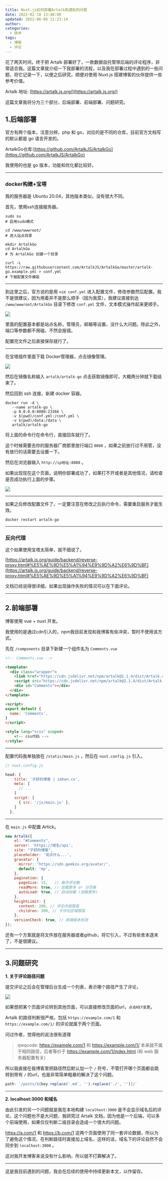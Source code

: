 ```yaml
---
title: Nuxt.js如何部署Artalk和遇到的问题
date: 2022-02-18 13:48:00
updated: 2022-06-06 11:23:14
author: 
categories: 
  - 技术
tags: 
  - 博客
  - 评论
---
```



花了两天时间，终于把 Artalk 部署好了，一款数据自托管带后端的评论程序，非常适合我。这篇文章就介绍一下我部署的流程，以及我在部署过程中遇到的一些问题，将它记录一下，以便之后研究，顺便对使用 Nuxt.js 搭建博客的伙伴提供一些参考价值。

<!-- more -->

Artalk 地址: [https://artalk.js.org/](https://artalk.js.org/)

这篇文章我将分为三个部分，后端部署、前端部署、问题研究。

## 1.后端部署

官方有两个版本，注意分辨，php 和 go，对应的是不同的仓库，目前官方文档写的默认都是 go 语言开发的。

ArtalkGo仓库:[https://github.com/ArtalkJS/ArtalkGo](https://github.com/ArtalkJS/ArtalkGo)

我使用的也是 go 版本，功能和优化都比较好。

---

### docker构建+宝塔

我的服务器是 Ubuntu 20.04，其他版本类似，没有很大不同。

首先，使用ssh连接服务器。

```shell
sudo su 
# 启用sudo模式

cd /www/wwwroot/
# 进入站点目录

mkdir ArtalkGo
cd ArtalkGo
# 为 ArtalkGo 创建一个目录

curl -L https://raw.githubusercontent.com/ArtalkJS/ArtalkGo/master/artalk-go.example.yml > conf.yml
# 下载配置文件模版

```

---

到这里之后，官方说的是用 `vim conf.yml` 进入配置文件，修改参数然后配置。我不是很建议，因为用着并不是那么顺手（因为我菜），我建议直接到达 `/www/wwwroot/ArtalkGo` 目录下修改 `conf.yml` 文件，文本模式操作起来更顺手。

![](https://img.zburu.com/i/2022/02/18/1861474b101c0fb69d42e7f922a52fea.png)

里面的配置基本都是站点名称，管理员，邮箱等设置，没什么大问题。除此之外，端口等参数都不用碰，不然会报错。

配置完文件之后直接保存就行了。

---

在宝塔插件里面下载 Docker管理器，点击镜像管理。

![](https://img.zburu.com/i/2022/02/18/d2d1227986b852267f027bd6f815b7e9.png)

然后在镜像名称输入 `artalk/artalk-go` 点击获取镜像即可，大概两分钟就下载结束了。

然后回到 ssh 连接，新建 docker 容器。

```shell
docker run -d \
   --name artalk-go \
   -p 0.0.0.0:8080:23366 \
   -v $(pwd)/conf.yml:/conf.yml \
   -v $(pwd)/data:/data \
   artalk/artalk-go
```

将上面的命令行在命令行，直接回车就行了。

这个时候需要去你的服务器厂商那里放行端口 `8080` ，如果之前放行过不用管，没有放行的话需要去设置一下。

然后在浏览器输入 `http://ip地址:8080` 。

如果出现现在这个页面，说明你部署成功了，如果打不开或者是其他情况，请检查是否成功执行上面的步骤。

![](https://img.zburu.com/i/2022/02/18/571d246b4aa2e9574a2a543364a965d2.png)

---

如果之后修改配置文件了，一定要注意在修改之后执行命令，需要重启服务才能生效。

```shell
docker restart artalk-go
```

---

### 反向代理

这个如果使用宝塔太简单，就不细说了。

[https://artalk.js.org/guide/backend/reverse-proxy.html#%E5%AE%9D%E5%A1%94%E9%9D%A2%E6%9D%BF](https://artalk.js.org/guide/backend/reverse-proxy.html#%E5%AE%9D%E5%A1%94%E9%9D%A2%E6%9D%BF)

文档已经说得很详细，如果出现操作失败的情况可以在下面评论。

---


## 2.前端部署

博客使用 vue + nuxt 开发。

我使用的是通过cdn引入的，npm我目前发现和我博客有些冲突，暂时不使用该方式。

先在 `/components` 目录下新建一个组件名为 `Comments.vue`

```html
<!-- Comments.vue -->

<template>
  <div class="wrapper">
	<link href="https://cdn.jsdelivr.net/npm/artalk@2.1.4/dist/Artalk.css" rel="stylesheet">
	<script src="https://cdn.jsdelivr.net/npm/artalk@2.1.4/dist/Artalk.js"></script>
	<div id="Comments"></div>
  </div>
</template>

<script>
export default {
  name: 'Comments',
}
</script>

<style lang="scss" scoped>
	<!-- css代码 -->
</style>
```

---

配置代码我单独放在 `/static/main.js` ，然后在 `nuxt.config.js` 引入。

```js
// nuxt.config.js

head: {
    title: '子舒的博客 | imhan.cn',
    meta: [
      // ...
    ]
    script: [
      { src: '/js/main.js' },
    ]
  },
```

---

在 `main.js` 中配置 Artick。

```js
new Artalk({
	el: "#Comments",
	server: 'https://域名/api',
	site: "子舒的博客",
	placeholder: '说点什么...',
	gravatar: {
	  mirror: 'https://sdn.geekzu.org/avatar/',
	  default: 'mp',
	},
	pagination: {
	  pageSize: 15,   // 每页评论数
	  readMore: true, // 加载更多 or 分页条
	  autoLoad: true, // 自动加载 (加载更多)
	},
	heightLimit: {
	  content: 200, // 评论内容限高
	  children: 300, // 子评论区域限高
	},
	versionCheck: true, // 前端版本检测
});
```


还有一个方案就是将文件放在服务器或者github，将它引入，不过有些舍本逐末了，不是很建议。

---

## 3.问题研究

**1. 关于评论路径问题**

提交评论之后会在管理后台生成一个列表，表示哪个路径产生了评论，

![](https://img.zburu.com/i/2022/02/18/5bb72fd1a3427c31aaaf91c8637435c8.png)

如果想把某个页面评论转到其他页面，可以直接修改页面的url，`点击KEY变更`。

Artalk 的路径判断很严格，包括 `https://example.com/1` 和 `https://example.com/1/` 的评论就属于两个页面。

问过作者，觉得他的说法很有道理

>qwqcode: https://example.com/1 和 https://example.com/1/ 本来就不属于相同路径，后者等价于 https://example.com/1/index.html (和 web 服务器配置有关)

所以我直接在我博客里把路径然后默认加一个 `/` 符号，不管打开哪个页面都会跳转到带有 `/` 的url，也是非常简单粗暴的解决了这个问题。

```js
path: `/posts/${key.replace('.md', '').replace('./', '')}/`
```

---

**2. localhost:3000 和域名**

由此引发的另一个问题就是我在本地构建 `localhost:3000` 是不会显示域名后的评论，这个问题也不是大问题，我研究过 Artalk 文档，因为他是一个后端，可以多个前端使用，如果仅仅判断二级目录会造成一个很大的问题。

https://a.com/1 和 https://b.com/1  这两个页面使用了同一套评论数据，所以为了避免这个情况，在判断路径时直接加上域名，这样的话，域名下的评论自然不会同步到 `localhost:3000` 。

这对我开发博客来说没有什么影响，所以就不打算解决了。


---


这是我目前遇到的问题，我会在后续的使用中持续更新本文，以作留存。